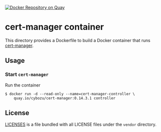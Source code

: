 [![Docker Repository on Quay](https://quay.io/repository/cybozu/cert-manager/status "Docker Repository on Quay")](https://quay.io/repository/cybozu/cert-manager)

cert-manager container
======================

This directory provides a Dockerfile to build a Docker container
that runs [cert-manager](https://github.com/jetstack/cert-manager).

Usage
-----

### Start `cert-manager`

Run the container

```console
$ docker run -d --read-only --name=cert-manager-controller \
    quay.io/cybozu/cert-manager:0.14.3.1 controller
```

License
-------

[LICENSES](https://github.com/jetstack/cert-manager/tree/v0.14.3/LICENSES) is a file bundled with all LICENSE files under the `vendor` directory.

